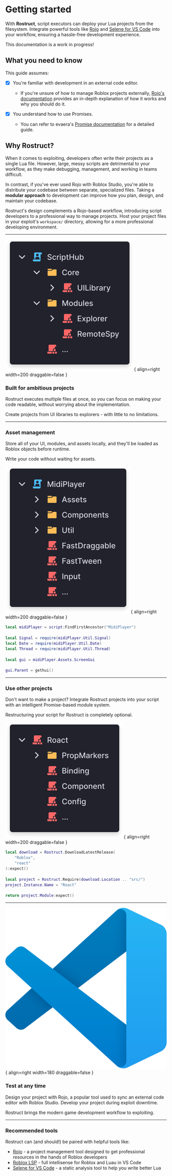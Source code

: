 # Getting started

With **Rostruct**, script executors can deploy your Lua projects from the filesystem. Integrate powerful tools like [Rojo](https://rojo.space/docs/) and [Selene for VS Code](https://marketplace.visualstudio.com/items?itemName=Kampfkarren.selene-vscode) into your workflow, ensuring a hassle-free development experience.

This documentation is a work in progress!

## What you need to know

This guide assumes:

- [x] You're familiar with development in an external code editor.
  * If you're unsure of how to manage Roblox projects externally, [Rojo's documentation](https://rojo.space/docs/) provides an in-depth explanation of how it works and why you should do it.

- [x] You understand how to use Promises.
  * You can refer to evaera's [Promise documentation](https://eryn.io/roblox-lua-promise/) for a detailed guide. 

## Why Rostruct?

When it comes to exploiting, developers often write their projects as a single Lua file. However, large, messy scripts are detrimental to your workflow, as they make debugging, management, and working in teams difficult.

In contrast, if you've ever used Rojo with Roblox Studio, you're able to distribute your codebase between separate, specialized files. Taking a **modular approach** to development can improve how you plan, design, and maintain your codebase.

Rostruct's design complements a Rojo-based workflow, introducing script developers to a professional way to manage projects. Host your project files in your exploit's `workspace/` directory, allowing for a more professional developing environment.

---

![Script hub example](../assets/images/script-hub-panel.svg){ align=right width=200 draggable=false }

### Built for ambitious projects

Rostruct executes multiple files at once, so you can focus on making your code readable, without worrying about the implementation.

Create projects from UI libraries to explorers - with little to no limitations.

---

### Asset management

Store all of your UI, modules, and assets locally, and they'll be loaded as Roblox objects before runtime.

Write your code without waiting for assets.

![MidiPlayer example](../assets/images/midi-player-panel-short.svg){ align=right width=200 draggable=false }

```lua
local midiPlayer = script:FindFirstAncestor("MidiPlayer")

local Signal = require(midiPlayer.Util.Signal)
local Date = require(midiPlayer.Util.Date)
local Thread = require(midiPlayer.Util.Thread)

local gui = midiPlayer.Assets.ScreenGui

gui.Parent = gethui()
```

---

### Use other projects

Don't want to make a project? Integrate Rostruct projects into your script with an intelligent Promise-based module system.

Restructuring your script for Rostruct is completely optional.

![Roact example](../assets/images/roact-panel.svg){ align=right width=200 draggable=false }

```lua
local download = Rostruct.DownloadLatestRelease(
	"Roblox",
	"roact"
):expect()

local project = Rostruct.Require(download.Location .. "src/")
project.Instance.Name = "Roact"

return project.Module:expect()
```

---

![VS Code logo](../assets/images/vs-code-logo.svg){ align=right width=180 draggable=false }

### Test at any time

Design your project with Rojo, a popular tool used to sync an external code editor with Roblox Studio. Develop your project during exploit downtime.

Rostruct brings the modern game development workflow to exploiting.

---

### Recommended tools

Rostruct can (and should!) be paired with helpful tools like:

* [Rojo](https://rojo.space/docs/) - a project management tool designed to get professional resources in the hands of Roblox developers
* [Roblox LSP](https://devforum.roblox.com/t/roblox-lsp-full-intellisense-for-roblox-and-luau/717745) - full intellisense for Roblox and Luau in VS Code
* [Selene for VS Code](https://marketplace.visualstudio.com/items?itemName=Kampfkarren.selene-vscode) - a static analysis tool to help you write better Lua
